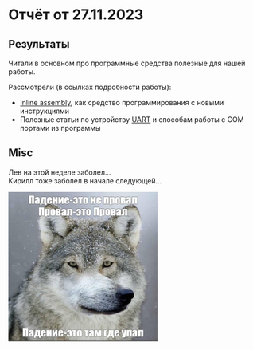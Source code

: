 # Отчёт от 27.11.2023


## Результаты

Читали в основном про программные средства полезные для нашей работы.

Рассмотрели (в ссылках подробности работы):

- [Inline assembly](../../materials/programing/compiler/inline_asm.md), как
  средство программирования с новыми инструкциями
- Полезные статьи по устройству [UART](../../materials/cosim/intro.md) и
  способам работы с COM портами из программы


## Misc

Лев на этой неделе заболел...  
Кирилл тоже заболел в начале следующей...

![meme](./wolf_meme.jpg "Мы держимся")
